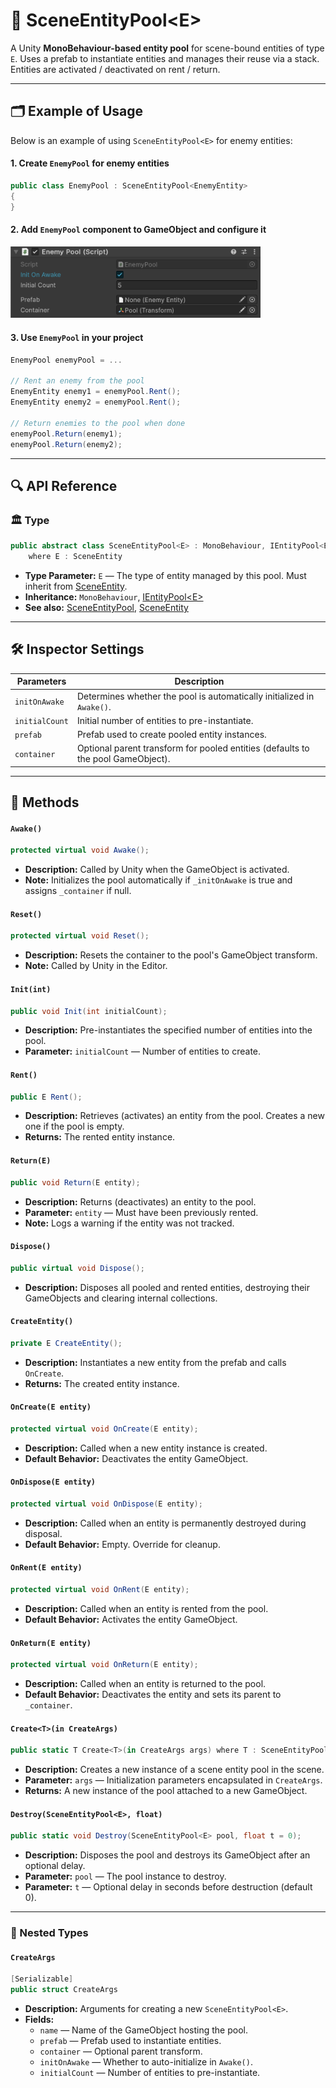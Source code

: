 # 🧩 SceneEntityPool\<E>

A Unity **MonoBehaviour-based entity pool** for scene-bound entities of type `E`. Uses a prefab to
instantiate entities and manages their reuse via a stack. Entities are activated / deactivated on rent / return.


---

## 🗂 Example of Usage

Below is an example of using `SceneEntityPool<E>` for enemy entities:

#### 1. Create `EnemyPool` for enemy entities

```csharp
public class EnemyPool : SceneEntityPool<EnemyEntity>
{
}
```

#### 2. Add `EnemyPool` component to GameObject and configure it

<img width="400" height="" alt="Entity component" src="../../Images/EnemyPool.png" />


#### 3. Use `EnemyPool` in your project

```csharp
EnemyPool enemyPool = ...

// Rent an enemy from the pool
EnemyEntity enemy1 = enemyPool.Rent();
EnemyEntity enemy2 = enemyPool.Rent();

// Return enemies to the pool when done
enemyPool.Return(enemy1);
enemyPool.Return(enemy2);
```

---

## 🔍 API Reference

### 🏛️ Type <div id="-type"></div>

```csharp
public abstract class SceneEntityPool<E> : MonoBehaviour, IEntityPool<E>
    where E : SceneEntity
```

- **Type Parameter:** `E` — The type of entity managed by this pool. Must inherit
  from [SceneEntity](../Entities/SceneEntity.md).
- **Inheritance:** `MonoBehaviour`, [IEntityPool\<E>](IEntityPool%601.md)
- **See also:** [SceneEntityPool](SceneEntityPool.md), [SceneEntity](../Entities/SceneEntity.md)

---

## 🛠 Inspector Settings

| Parameters     | Description                                                                      |
|----------------|----------------------------------------------------------------------------------|
| `initOnAwake`  | Determines whether the pool is automatically initialized in `Awake()`.           |
| `initialCount` | Initial number of entities to pre-instantiate.                                   |
| `prefab`       | Prefab used to create pooled entity instances.                                   |
| `container`    | Optional parent transform for pooled entities (defaults to the pool GameObject). |

---

## 🏹 Methods

#### `Awake()`

```csharp
protected virtual void Awake();
```

- **Description:** Called by Unity when the GameObject is activated.
- **Note:** Initializes the pool automatically if `_initOnAwake` is true and assigns `_container` if null.

#### `Reset()`

```csharp
protected virtual void Reset();
```

- **Description:** Resets the container to the pool's GameObject transform.
- **Note:** Called by Unity in the Editor.

#### `Init(int)`

```csharp
public void Init(int initialCount);
```

- **Description:** Pre-instantiates the specified number of entities into the pool.
- **Parameter:** `initialCount` — Number of entities to create.

#### `Rent()`

```csharp
public E Rent();
```

- **Description:** Retrieves (activates) an entity from the pool. Creates a new one if the pool is empty.
- **Returns:** The rented entity instance.

#### `Return(E)`

```csharp
public void Return(E entity);
```

- **Description:** Returns (deactivates) an entity to the pool.
- **Parameter:** `entity` — Must have been previously rented.
- **Note:** Logs a warning if the entity was not tracked.

#### `Dispose()`

```csharp
public virtual void Dispose();
```

- **Description:** Disposes all pooled and rented entities, destroying their GameObjects and clearing internal
  collections.

#### `CreateEntity()`

```csharp
private E CreateEntity();
```

- **Description:** Instantiates a new entity from the prefab and calls `OnCreate`.
- **Returns:** The created entity instance.

#### `OnCreate(E entity)`

```csharp
protected virtual void OnCreate(E entity);
```

- **Description:** Called when a new entity instance is created.
- **Default Behavior:** Deactivates the entity GameObject.

#### `OnDispose(E entity)`

```csharp
protected virtual void OnDispose(E entity);
```

- **Description:** Called when an entity is permanently destroyed during disposal.
- **Default Behavior:** Empty. Override for cleanup.

#### `OnRent(E entity)`

```csharp
protected virtual void OnRent(E entity);
```

- **Description:** Called when an entity is rented from the pool.
- **Default Behavior:** Activates the entity GameObject.

#### `OnReturn(E entity)`

```csharp
protected virtual void OnReturn(E entity);
```

- **Description:** Called when an entity is returned to the pool.
- **Default Behavior:** Deactivates the entity and sets its parent to `_container`.

#### `Create<T>(in CreateArgs)`

```csharp
public static T Create<T>(in CreateArgs args) where T : SceneEntityPool<E>;
```

- **Description:** Creates a new instance of a scene entity pool in the scene.
- **Parameter:** `args` — Initialization parameters encapsulated in `CreateArgs`.
- **Returns:** A new instance of the pool attached to a new GameObject.

#### `Destroy(SceneEntityPool<E>, float)`

```csharp
public static void Destroy(SceneEntityPool<E> pool, float t = 0);
```

- **Description:** Disposes the pool and destroys its GameObject after an optional delay.
- **Parameter:** `pool` — The pool instance to destroy.
- **Parameter:** `t` — Optional delay in seconds before destruction (default 0).

---

### 🧩 Nested Types

#### `CreateArgs`

```csharp
[Serializable]
public struct CreateArgs
```

- **Description:** Arguments for creating a new `SceneEntityPool<E>`.
- **Fields:**
    - `name` — Name of the GameObject hosting the pool.
    - `prefab` — Prefab used to instantiate entities.
    - `container` — Optional parent transform.
    - `initOnAwake` — Whether to auto-initialize in `Awake()`.
    - `initialCount` — Number of entities to pre-instantiate.